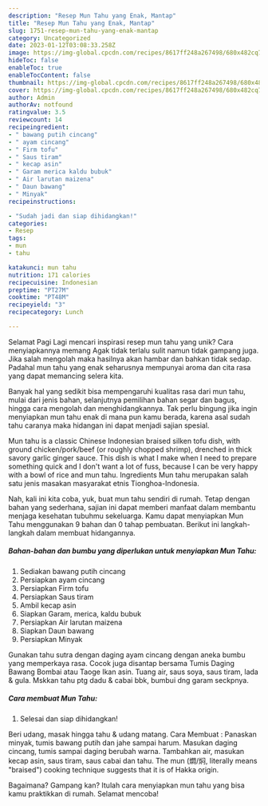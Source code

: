 ```yaml
---
description: "Resep Mun Tahu yang Enak, Mantap"
title: "Resep Mun Tahu yang Enak, Mantap"
slug: 1751-resep-mun-tahu-yang-enak-mantap
category: Uncategorized
date: 2023-01-12T03:08:33.258Z
image: https://img-global.cpcdn.com/recipes/8617ff248a267498/680x482cq70/mun-tahu-foto-resep-utama.jpg
hideToc: false
enableToc: true
enableTocContent: false
thumbnail: https://img-global.cpcdn.com/recipes/8617ff248a267498/680x482cq70/mun-tahu-foto-resep-utama.jpg
cover: https://img-global.cpcdn.com/recipes/8617ff248a267498/680x482cq70/mun-tahu-foto-resep-utama.jpg
author: Admin
authorAv: notfound
ratingvalue: 3.5
reviewcount: 14
recipeingredient:
- " bawang putih cincang"
- " ayam cincang"
- " Firm tofu"
- " Saus tiram"
- " kecap asin"
- " Garam merica kaldu bubuk"
- " Air larutan maizena"
- " Daun bawang"
- " Minyak"
recipeinstructions:

- "Sudah jadi dan siap dihidangkan!"
categories:
- Resep
tags:
- mun
- tahu

katakunci: mun tahu 
nutrition: 171 calories
recipecuisine: Indonesian
preptime: "PT27M"
cooktime: "PT48M"
recipeyield: "3"
recipecategory: Lunch

---
```



Selamat Pagi Lagi mencari inspirasi resep mun tahu yang unik? Cara menyiapkannya memang Agak tidak terlalu sulit namun tidak gampang juga. Jika salah mengolah maka hasilnya akan hambar dan bahkan tidak sedap. Padahal mun tahu yang enak seharusnya mempunyai aroma dan cita rasa yang dapat memancing selera kita.


Banyak hal yang sedikit bisa mempengaruhi kualitas rasa dari mun tahu, mulai dari jenis bahan, selanjutnya pemilihan bahan segar dan bagus, hingga cara mengolah dan menghidangkannya. Tak perlu bingung jika ingin menyiapkan mun tahu enak di mana pun kamu berada, karena asal sudah tahu caranya maka hidangan ini dapat menjadi sajian spesial.

Mun tahu is a classic Chinese Indonesian braised silken tofu dish, with ground chicken/pork/beef (or roughly chopped shrimp), drenched in thick savory garlic ginger sauce. This dish is what I make when I need to prepare something quick and I don&#39;t want a lot of fuss, because I can be very happy with a bowl of rice and mun tahu. Ingredients Mun tahu merupakan salah satu jenis masakan masyarakat etnis Tionghoa-Indonesia.


Nah, kali ini kita coba, yuk, buat mun tahu sendiri di rumah. Tetap dengan bahan yang sederhana, sajian ini dapat memberi manfaat dalam membantu menjaga kesehatan tubuhmu sekeluarga. Kamu dapat menyiapkan Mun Tahu menggunakan 9 bahan dan 0 tahap pembuatan. Berikut ini langkah-langkah dalam membuat hidangannya.

<!--inarticleads1-->

##### Bahan-bahan dan bumbu yang diperlukan untuk menyiapkan Mun Tahu:

1. Sediakan  bawang putih cincang
1. Persiapkan  ayam cincang
1. Persiapkan  Firm tofu
1. Persiapkan  Saus tiram
1. Ambil  kecap asin
1. Siapkan  Garam, merica, kaldu bubuk
1. Persiapkan  Air larutan maizena
1. Siapkan  Daun bawang
1. Persiapkan  Minyak


Gunakan tahu sutra dengan daging ayam cincang dengan aneka bumbu yang memperkaya rasa. Cocok juga disantap bersama Tumis Daging Bawang Bombai atau Taoge Ikan asin. Tuang air, saus soya, saus tiram, lada &amp; gula. Mskkan tahu ptg dadu &amp; cabai bbk, bumbui dng garam seckpnya. 

<!--inarticleads2-->

##### Cara membuat Mun Tahu:


1. Selesai dan siap dihidangkan!

Beri udang, masak hingga tahu &amp; udang matang. Cara Membuat : Panaskan minyak, tumis bawang putih dan jahe sampai harum. Masukan daging cincang, tumis sampai daging berubah warna. Tambahkan air, masukan kecap asin, saus tiram, saus cabai dan tahu. The mun (燜/焖, literally means &#34;braised&#34;) cooking technique suggests that it is of Hakka origin. 

Bagaimana? Gampang kan? Itulah cara menyiapkan mun tahu yang bisa kamu praktikkan di rumah. Selamat mencoba!
